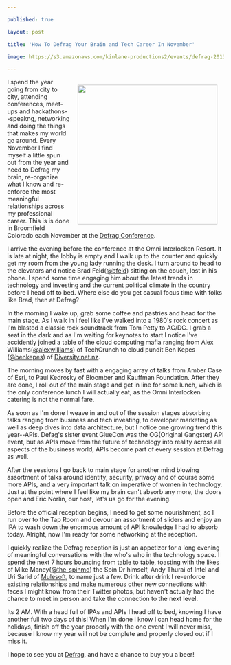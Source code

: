 ---
published: true
layout: post
title: 'How To Defrag Your Brain and Tech Career In November'
image: https://s3.amazonaws.com/kinlane-productions2/events/defrag-2013/DEFRAG-2013-2.png
---

<p><img style="padding: 15px;" src="https://s3.amazonaws.com/kinlane-productions2/events/defrag-2013/DEFRAG-2013-2.png" alt="" width="325" align="right" />
<p>I spend the year going from city to city, attending conferences, meet-ups and hackathons--speakng, networking and doing the things that makes my world go around. Every November I find myself a little spun out from the year and need to Defrag my brain, re-organize what I know and re-enforce the most meaningful relationships across my professional career.  This is is done in Broomfield Colorado each November at the <a href="http://defragcon.com/2013/">Defrag Conference</a>.
<p>I arrive the evening before the conference at the Omni Interlocken Resort. It is late at night, the lobby is empty and I walk up to the counter and quickly get my room from the young lady running the desk. I turn around to head to the elevators and notice Brad Feld(<a href="https://twitter.com/bfeld">@bfeld</a>) sitting on the couch, lost in his phone. I spend some time engaging him about the latest trends in technology and investing and the current political climate in the country before I head off to bed.  Where else do you get casual focus time with folks like Brad, then at Defrag?
<p>In the morning I wake up, grab some coffee and pastries and head for the main stage. As I walk in I feel like I've walked into a 1980's rock concert as I'm blasted a classic rock soundtrack from Tom Petty to AC/DC.  I grab a seat in the dark and as I'm waiting for keynotes to start I notice I've accidently joined a table of the cloud computing mafia ranging from Alex Williams(<a href="https://twitter.com/alexwilliams">@alexwilliams</a>)&nbsp;of TechCrunch to cloud pundit Ben Kepes (<a href="https://twitter.com/benkepes">@benkepes</a>) of <a href="http://diversity.net.nz/">Diversity.net.nz</a>.
<p>The morning moves by fast with a engaging array of talks from Amber Case of Esri, to Paul Kedrosky of Bloomber and Kauffman Foundation. After they are done, I roll out of the main stage and get in line for some lunch, which is the only conference lunch I will actually eat, as the Omni Interlocken catering is not the normal fare.
<p>As soon as I'm done I weave in and out of the session stages absorbing talks ranging from business and tech investing, to developer marketing as well as deep dives into data architecture, but I notice one growing trend this year--APIs. Defag's sister event GlueCon was the OG(Original Gangster) API event, but as APIs move from the future of technology into reality across all aspects of the business world, APIs become part of every session at Defrag as well.
<p>After the sessions I go back to main stage for another mind blowing assortment of talks around identity, security, privacy and of course some more APIs, and a very important talk on imperative of women in technology.  Just at the point where I feel like my brain can't absorb any more, the doors open and Eric Norlin, our host, let's us go for the evening.
<p>Before the official reception begins, I need to get some nourishment, so I run over to the Tap Room and devour an assortment of sliders and enjoy an IPA to wash down the enormous amount of API knowledge I had to absorb today. Alright, now I'm ready for some networking at the reception.
<p>I quickly realize the Defrag reception is just an appetizer for a long evening of meaningful conversations with the who's who in the technology space. I spend the next 7 hours bouncing from table to table, toasting with the likes of Mike Maney(<a href="https://twitter.com/the_spinmd">@the_spinmd</a>) the Spin Dr himself, Andy Thurai of Intel and Uri Sarid of <a href="https://mulesoft.com">Mulesoft</a>, to name just a few. Drink after drink I re-enforce existing relationships and make numerous other new connections with faces I might know from their Twitter photos, but haven't actually had the chance to meet in person and take the connection to the next level.
<p>Its 2 AM. With a head full of IPAs and APIs I head off to bed, knowing I have another full two days of this! When I'm done I know I can head home for the holidays, finish off the year properly with the one event I will never miss, because I know my year will not be complete and properly closed out if I miss it.
<p>I hope to see you at <a href="http://defragcon.com/2013/">Defrag</a>, and have a chance to buy you a beer!

